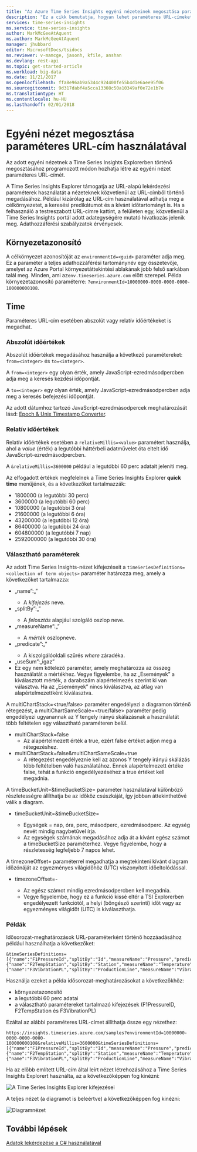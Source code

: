 ```yaml
---
title: "Az Azure Time Series Insights egyéni nézeteinek megosztása paraméteres URL-címek használatával | Microsoft Docs"
description: "Ez a cikk bemutatja, hogyan lehet paraméteres URL-címeket fejleszteni az Azure Time Series Insightsban az ügyfélnézetek egyszerű megosztásához."
services: time-series-insights
ms.service: time-series-insights
author: MarkMcGeeAtAquent
ms.author: MarkMcGeeAtAquent
manager: jhubbard
editor: MicrosoftDocs/tsidocs
ms.reviewer: v-mamcge, jasonh, kfile, anshan
ms.devlang: rest-api
ms.topic: get-started-article
ms.workload: big-data
ms.date: 11/21/2017
ms.openlocfilehash: ffa8e96ab9a5344c924400fe55b4d1e6aee95f06
ms.sourcegitcommit: 9d317dabf4a5cca13308c50a10349af0e72e1b7e
ms.translationtype: HT
ms.contentlocale: hu-HU
ms.lasthandoff: 02/01/2018
---
```

# <a name="share-a-custom-view-using-a-parameterized-url"></a>Egyéni nézet megosztása paraméteres URL-cím használatával

Az adott egyéni nézetnek a Time Series Insights Explorerben történő megosztásához programozott módon hozhatja létre az egyéni nézet paraméteres URL-címét.

A Time Series Insights Explorer támogatja az URL-alapú lekérdezési paraméterek használatát a nézeteknek közvetlenül az URL-címből történő megadásához.  Például kizárólag az URL-cím használatával adhatja meg a célkörnyezetet, a keresési predikátumot és a kívánt időtartományt is. Ha a felhasználó a testreszabott URL-címre kattint, a felületen egy, közvetlenül a Time Series Insights portál adott adategységére mutató hivatkozás jelenik meg.  Adathozzáférési szabályzatok érvényesek. 

## <a name="environment-id"></a>Környezetazonosító

A célkörnyezet azonosítóját az `environmentId=<guid>` paraméter adja meg.  Ez a paraméter a teljes adathozzáférési tartománynév egy összetevője, amelyet az Azure Portal környezetáttekintési ablakának jobb felső sarkában talál meg.  Minden, ami az`env.timeseries.azure.com` előtt szerepel. Példa környezetazonosító paraméterre: `?environmentId=10000000-0000-0000-0000-100000000108`.

## <a name="time"></a>Time

Paraméteres URL-cím esetében abszolút vagy relatív időértékeket is megadhat.

### <a name="absolute-time-values"></a>Abszolút időértékek

Abszolút időértékek megadásához használja a következő paramétereket: `from=<integer>` és `to=<integer>`. 

A `from=<integer>` egy olyan érték, amely JavaScript-ezredmásodpercben adja meg a keresés kezdési időpontját.

A `to=<integer>` egy olyan érték, amely JavaScript-ezredmásodpercben adja meg a keresés befejezési időpontját. 

Az adott dátumhoz tartozó JavaScript-ezredmásodpercek meghatározását lásd: [Epoch & Unix Timestamp Converter](https://www.freeformatter.com/epoch-timestamp-to-date-converter.html).

### <a name="relative-time-values"></a>Relatív időértékek

Relatív időértékek esetében a `relativeMillis=<value>` paramétert használja, ahol a *value* (érték) a legutóbbi háttérbeli adatművelet óta eltelt idő JavaScript-ezredmásodpercben.

A `&relativeMillis=3600000` például a legutóbbi 60 perc adatait jeleníti meg.

Az elfogadott értékek megfelelnek a Time Series Insights Explorer **quick time** menüjének, és a következőket tartalmazzák:

- 1800000 (a legutóbbi 30 perc)
- 3600000 (a legutóbbi 60 perc)
- 10800000 (a legutóbbi 3 óra)
- 21600000 (a legutóbbi 6 óra)
- 43200000 (a legutóbbi 12 óra)
- 86400000 (a legutóbbi 24 óra)
- 604800000 (a legutóbbi 7 nap)
- 2592000000 (a legutóbbi 30 óra)

### <a name="optional-parameters"></a>Választható paraméterek

Az adott Time Series Insights-nézet kifejezéseit a `timeSeriesDefinitions=<collection of term objects>` paraméter határozza meg, amely a következőket tartalmazza:

- „name”:„<string>”
  - A *kifejezés* neve.
- „splitBy”:„<string>”
  - A *felosztás* alapjául szolgáló oszlop neve.
- „measureName”:„<string>”
  - A *mérték* oszlopneve.
- „predicate”:„<string>”
  - A kiszolgálóoldali szűrés *where* záradéka.
-  „useSum”:„igaz”
  - Ez egy nem kötelező paraméter, amely meghatározza az összeg használatát a mértékhez.  Vegye figyelembe, ha az „Események” a kiválasztott mérték, a darabszám alapértelmezés szerint ki van választva.  Ha az „Események” nincs kiválasztva, az átlag van alapértelmezettként kiválasztva.  

A multiChartStack=<true/false> paraméter engedélyezi a diagramon történő rétegezést, a multiChartSameScale=<true/false> paraméter pedig engedélyezi ugyanannak az Y tengely irányú skálázásnak a használatát több feltételen egy választható paraméteren belül.  

- multiChartStack=false
  - Az alapértelmezett érték a true, ezért false értéket adjon meg a rétegezéshez.
- multiChartStack=false&multiChartSameScale=true 
  - A rétegezést engedélyeznie kell az azonos Y tengely irányú skálázás több feltételben való használatához.  Ennek alapértelmezett értéke false, tehát a funkció engedélyezéséhez a true értéket kell megadnia.  
  
A timeBucketUnit=<Unit>&timeBucketSize=<integer> paraméter használatával különböző részletességre állíthatja be az időköz csúszkáját, így jobban áttekinthetővé válik a diagram.  
- timeBucketUnit=<Unit>&timeBucketSize=<integer>
  - Egységek = nap, óra, perc, másodperc, ezredmásodperc.  Az egység nevét mindig nagybetűvel írja.
  - Az egységek számának megadásához adja át a kívánt egész számot a timeBucketSize paraméterhez.  Vegye figyelembe, hogy a részletesség legfeljebb 7 napos lehet.  
  
A timezoneOffset=<integer> paraméterrel megadhatja a megtekinteni kívánt diagram időzónáját az egyezményes világidőhöz (UTC) viszonyított időeltolódással.  
  - timezoneOffset=-<integer>
    - Az egész számot mindig ezredmásodpercben kell megadnia.  
    - Vegye figyelembe, hogy ez a funkció kissé eltér a TSI Explorerben engedélyezett funkciótól, a helyi (böngésző szerinti) időt vagy az egyezményes világidőt (UTC) is kiválaszthatja.  
 
### <a name="examples"></a>Példák

Idősorozat-meghatározások URL-paraméterként történő hozzáadásához például használhatja a következőket:

```https
&timeSeriesDefinitions=[{"name":"F1PressureId","splitBy":"Id","measureName":"Pressure","predicate":"'Factory1'"},{"name":"F2TempStation","splitBy":"Station","measureName":"Temperature","predicate":"'Factory2'"},
{"name":"F3VibrationPL","splitBy":"ProductionLine","measureName":"Vibration","predicate":"'Factory3'"}]
```

Használja ezeket a példa idősorozat-meghatározásokat a következőkhöz: 

- környezetazonosító
- a legutóbbi 60 perc adatai
- a választható paramétereket tartalmazó kifejezések (F1PressureID, F2TempStation és F3VibrationPL)
 
Ezáltal az alábbi paraméteres URL-címet állíthatja össze egy nézethez:

```https
https://insights.timeseries.azure.com/samples?environmentId=10000000-0000-0000-0000-100000000108&relativeMillis=3600000&timeSeriesDefinitions=[{"name":"F1PressureId","splitBy":"Id","measureName":"Pressure","predicate":"'Factory1'"},{"name":"F2TempStation","splitBy":"Station","measureName":"Temperature","predicate":"'Factory2'"},{"name":"F3VibrationPL","splitBy":"ProductionLine","measureName":"Vibration","predicate":"'Factory3'"}]
```

Ha az előbb említett URL-cím által leírt nézet létrehozásához a Time Series Insights Explorert használta, az a következőképpen fog kinézni:

![A Time Series Insights Explorer kifejezései](media/parameterized-url/url1.png)

A teljes nézet (a diagramot is beleértve) a következőképpen fog kinézni:

![Diagramnézet](media/parameterized-url/url2.png)

## <a name="next-steps"></a>További lépések
[Adatok lekérdezése a C# használatával](time-series-insights-query-data-csharp.md)
